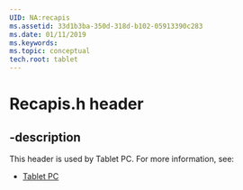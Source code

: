 ```yaml
---
UID: NA:recapis
ms.assetid: 33d1b3ba-350d-318d-b102-05913390c283
ms.date: 01/11/2019
ms.keywords: 
ms.topic: conceptual
tech.root: tablet
---
```


# Recapis.h header


## -description


This header is used by Tablet PC. For more information, see:

- [Tablet PC](../_tablet/index.md)

